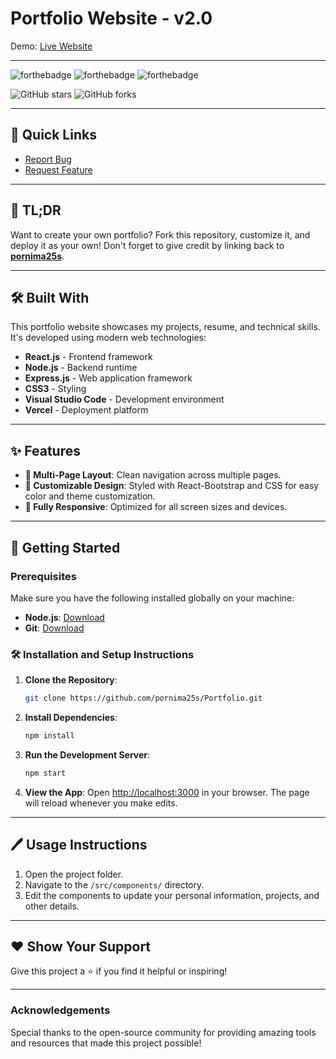 # Portfolio Website - v2.0

Demo: [Live Website](https://pornima-portfolio-six.vercel.app/)

---

![forthebadge](https://forthebadge.com/images/badges/made-with-react.svg)  ![forthebadge](https://forthebadge.com/images/badges/powered-by-css3.svg)  ![forthebadge](https://forthebadge.com/images/badges/uses-js.svg)

![GitHub stars](https://img.shields.io/github/stars/pornima25s/Portfolio?style=social)  ![GitHub forks](https://img.shields.io/github/forks/pornima25s/Portfolio?style=social)

---

## 🚨 Quick Links

- [Report Bug](https://github.com/pornima25s/Portfolio/issues)  
- [Request Feature](https://github.com/pornima25s/Portfolio/issues)

---

## 🚀 TL;DR

Want to create your own portfolio? Fork this repository, customize it, and deploy it as your own! Don't forget to give credit by linking back to **[pornima25s](https://github.com/pornima25s)**.

---

## 🛠 Built With

This portfolio website showcases my projects, resume, and technical skills. It's developed using modern web technologies:

- **React.js** - Frontend framework
- **Node.js** - Backend runtime
- **Express.js** - Web application framework
- **CSS3** - Styling
- **Visual Studio Code** - Development environment
- **Vercel** - Deployment platform

---

## ✨ Features

- **📖 Multi-Page Layout**: Clean navigation across multiple pages.
- **🎨 Customizable Design**: Styled with React-Bootstrap and CSS for easy color and theme customization.
- **📱 Fully Responsive**: Optimized for all screen sizes and devices.

---

## 🚀 Getting Started

### Prerequisites

Make sure you have the following installed globally on your machine:

- **Node.js**: [Download](https://nodejs.org/)
- **Git**: [Download](https://git-scm.com/)

### 🛠 Installation and Setup Instructions

1. **Clone the Repository**:
   ```bash
   git clone https://github.com/pornima25s/Portfolio.git
   ```

2. **Install Dependencies**:
   ```bash
   npm install
   ```

3. **Run the Development Server**:
   ```bash
   npm start
   ```

4. **View the App**:
   Open [http://localhost:3000](http://localhost:3000) in your browser. The page will reload whenever you make edits.

---

## 🖊️ Usage Instructions

1. Open the project folder.
2. Navigate to the `/src/components/` directory.
3. Edit the components to update your personal information, projects, and other details.

---

## ❤️ Show Your Support

Give this project a ⭐ if you find it helpful or inspiring!

---

### Acknowledgements

Special thanks to the open-source community for providing amazing tools and resources that made this project possible!

